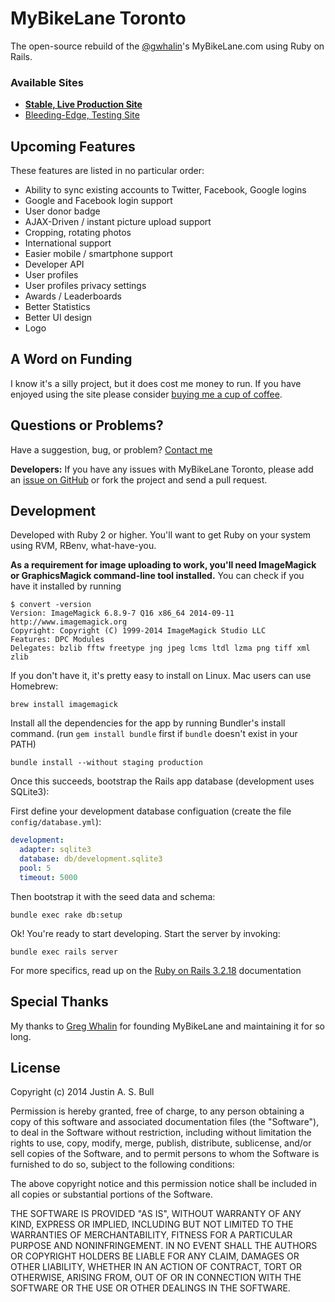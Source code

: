 MyBikeLane Toronto
======================

The open-source rebuild of the [@gwhalin](https://twitter.com/gwhalin)'s MyBikeLane.com using Ruby on Rails.

### Available Sites ####
- **[Stable, Live Production Site](http://www.mybikelane.to/)**
- [Bleeding-Edge, Testing Site](http://staging.mybikelane.to/)


Upcoming Features
----------------------

These features are listed in no particular order:

- Ability to sync existing accounts to Twitter, Facebook, Google logins
- Google and Facebook login support
- User donor badge
- AJAX-Driven / instant picture upload support
- Cropping, rotating photos
- International support
- Easier mobile / smartphone support
- Developer API
- User profiles
- User profiles privacy settings
- Awards / Leaderboards
- Better Statistics
- Better UI design
- Logo


A Word on Funding
----------------------

I know it's a silly project, but it does cost me money to run. If you have enjoyed using the site please consider [buying me a cup of coffee](http://www.mybikelane.to/page/support-mybikelane-toronto).


Questions or Problems?
----------------------

Have a suggestion, bug, or problem? [Contact me](mailto:me@justinbull.ca)

**Developers:** If you have any issues with MyBikeLane Toronto, please add an [issue on GitHub](https://github.com/f3ndot/my-bike-lane/issues) or fork the project and send a pull request.


Development
-----------

Developed with Ruby 2 or higher. You'll want to get Ruby on your system using RVM, RBenv, what-have-you.

__As a requirement for image uploading to work, you'll need ImageMagick or GraphicsMagick command-line tool installed.__ You can check if you have it installed by running

```
$ convert -version
Version: ImageMagick 6.8.9-7 Q16 x86_64 2014-09-11 http://www.imagemagick.org
Copyright: Copyright (C) 1999-2014 ImageMagick Studio LLC
Features: DPC Modules
Delegates: bzlib fftw freetype jng jpeg lcms ltdl lzma png tiff xml zlib
```

If you don't have it, it's pretty easy to install on Linux. Mac users can use Homebrew:

```
brew install imagemagick
```

Install all the dependencies for the app by running Bundler's install command. (run `gem install bundle` first if `bundle` doesn't exist in your PATH)

```
bundle install --without staging production
```

Once this succeeds, bootstrap the Rails app database (development uses SQLite3):

First define your development database configuation (create the file `config/database.yml`):

```yml
development:
  adapter: sqlite3
  database: db/development.sqlite3
  pool: 5
  timeout: 5000
```

Then bootstrap it with the seed data and schema:

```
bundle exec rake db:setup
```

Ok! You're ready to start developing. Start the server by invoking:

```
bundle exec rails server
```

For more specifics, read up on the [Ruby on Rails 3.2.18](http://guides.rubyonrails.org/v3.2.18/) documentation

Special Thanks
----------------------

My thanks to [Greg Whalin](https://twitter.com/gwhalin) for founding MyBikeLane and maintaining it for so long.


License
----------------------

Copyright (c) 2014 Justin A. S. Bull

Permission is hereby granted, free of charge, to any person obtaining a copy of
this software and associated documentation files (the "Software"), to deal in
the Software without restriction, including without limitation the rights to
use, copy, modify, merge, publish, distribute, sublicense, and/or sell copies
of the Software, and to permit persons to whom the Software is furnished to do
so, subject to the following conditions:

The above copyright notice and this permission notice shall be included in all
copies or substantial portions of the Software.

THE SOFTWARE IS PROVIDED "AS IS", WITHOUT WARRANTY OF ANY KIND, EXPRESS OR
IMPLIED, INCLUDING BUT NOT LIMITED TO THE WARRANTIES OF MERCHANTABILITY,
FITNESS FOR A PARTICULAR PURPOSE AND NONINFRINGEMENT. IN NO EVENT SHALL THE
AUTHORS OR COPYRIGHT HOLDERS BE LIABLE FOR ANY CLAIM, DAMAGES OR OTHER
LIABILITY, WHETHER IN AN ACTION OF CONTRACT, TORT OR OTHERWISE, ARISING FROM,
OUT OF OR IN CONNECTION WITH THE SOFTWARE OR THE USE OR OTHER DEALINGS IN THE
SOFTWARE.
